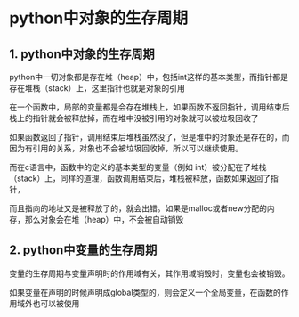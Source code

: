 # python中对象的生存周期

## 1. python中对象的生存周期
python中一切对象都是存在堆（heap）中，包括int这样的基本类型，而指针都是存在堆栈（stack）上，这里指针也就是对象的引用

在一个函数中，局部的变量都是会存在堆栈上，如果函数不返回指针，调用结束后栈上的指针就会被释放掉，而在堆中没被引用的对象就可以被垃圾回收了
如果函数返回了指针，调用结束后堆栈虽然没了，但是堆中的对象还是存在的，而因为有引用的关系，对象也不会被垃圾回收掉，所以可以继续使用。

而在c语言中，函数中的定义的基本类型的变量（例如 int）被分配在了堆栈（stack）上，同样的道理，函数调用结束后，堆栈被释放，函数如果返回了指针，
而且指向的地址又是被释放了的，就会出错。如果是malloc或者new分配的内存，那么对象会在堆（heap）中，不会被自动销毁


## 2. python中变量的生存周期
变量的生存周期与变量声明时的作用域有关，其作用域销毁时，变量也会被销毁。
如果变量在声明的时候声明成global类型的，则会定义一个全局变量，在函数的作用域外也可以被使用
